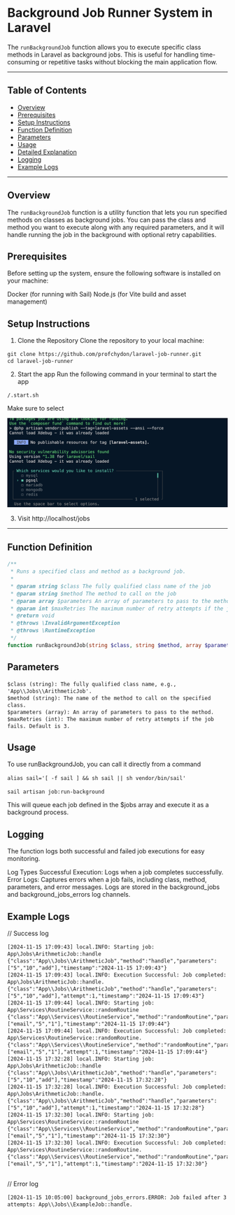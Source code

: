 # Background Job Runner System in Laravel

The `runBackgroundJob` function allows you to execute specific class methods in Laravel as background jobs. This is useful for handling time-consuming or repetitive tasks without blocking the main application flow.

---

## Table of Contents

- [Overview](#overview)
- [Prerequisites](#prerequisites)
- [Setup Instructions](#setup-instructions)
- [Function Definition](#function-definition)
- [Parameters](#parameters)
- [Usage](#usage)
- [Detailed Explanation](#detailed-explanation)
- [Logging](#logging)
- [Example Logs](#example-logs)

---

## Overview

The `runBackgroundJob` function is a utility function that lets you run specified methods on classes as background jobs. You can pass the class and method you want to execute along with any required parameters, and it will handle running the job in the background with optional retry capabilities.


## Prerequisites
Before setting up the system, ensure the following software is installed on your machine:

Docker (for running with Sail)
Node.js (for Vite build and asset management)


## Setup Instructions

1. Clone the Repository
Clone the repository to your local machine:
```
git clone https://github.com/profchydon/laravel-job-runner.git
cd laravel-job-runner
```

2. Start the app
Run the following command in your terminal to start the app
``` 
/.start.sh
```

Make sure to select 

![alt text](<Screenshot at Nov 15 18-30-06.png>)

3. Visit http://localhost/jobs


---

## Function Definition

```php
/**
 * Runs a specified class and method as a background job.
 *
 * @param string $class The fully qualified class name of the job
 * @param string $method The method to call on the job
 * @param array $parameters An array of parameters to pass to the method
 * @param int $maxRetries The maximum number of retry attempts if the job fails
 * @return void
 * @throws \InvalidArgumentException
 * @throws \RuntimeException
 */
function runBackgroundJob(string $class, string $method, array $parameters = [], int $maxRetries = 3): void
```

## Parameters
```
$class (string): The fully qualified class name, e.g., 'App\\Jobs\\ArithmeticJob'.
$method (string): The name of the method to call on the specified class.
$parameters (array): An array of parameters to pass to the method.
$maxRetries (int): The maximum number of retry attempts if the job fails. Default is 3.
```

## Usage
To use runBackgroundJob, you can call it directly from a command 

`alias sail='[ -f sail ] && sh sail || sh vendor/bin/sail'`

`sail artisan job:run-background`

This will queue each job defined in the $jobs array and execute it as a background process.

## Logging
The function logs both successful and failed job executions for easy monitoring.

Log Types
Successful Execution: Logs when a job completes successfully.
Error Logs: Captures errors when a job fails, including class, method, parameters, and error messages.
Logs are stored in the background_jobs and background_jobs_errors log channels.


## Example Logs
// Success log
```
[2024-11-15 17:09:43] local.INFO: Starting job: App\Jobs\ArithmeticJob::handle {"class":"App\\Jobs\\ArithmeticJob","method":"handle","parameters":["5","10","add"],"timestamp":"2024-11-15 17:09:43"} 
[2024-11-15 17:09:43] local.INFO: Execution Successful: Job completed: App\Jobs\ArithmeticJob::handle. {"class":"App\\Jobs\\ArithmeticJob","method":"handle","parameters":["5","10","add"],"attempt":1,"timestamp":"2024-11-15 17:09:43"} 
[2024-11-15 17:09:44] local.INFO: Starting job: App\Services\RoutineService::randomRoutine {"class":"App\\Services\\RoutineService","method":"randomRoutine","parameters":["email","5","1"],"timestamp":"2024-11-15 17:09:44"} 
[2024-11-15 17:09:44] local.INFO: Execution Successful: Job completed: App\Services\RoutineService::randomRoutine. {"class":"App\\Services\\RoutineService","method":"randomRoutine","parameters":["email","5","1"],"attempt":1,"timestamp":"2024-11-15 17:09:44"} 
[2024-11-15 17:32:28] local.INFO: Starting job: App\Jobs\ArithmeticJob::handle {"class":"App\\Jobs\\ArithmeticJob","method":"handle","parameters":["5","10","add"],"timestamp":"2024-11-15 17:32:28"} 
[2024-11-15 17:32:28] local.INFO: Execution Successful: Job completed: App\Jobs\ArithmeticJob::handle. {"class":"App\\Jobs\\ArithmeticJob","method":"handle","parameters":["5","10","add"],"attempt":1,"timestamp":"2024-11-15 17:32:28"} 
[2024-11-15 17:32:30] local.INFO: Starting job: App\Services\RoutineService::randomRoutine {"class":"App\\Services\\RoutineService","method":"randomRoutine","parameters":["email","5","1"],"timestamp":"2024-11-15 17:32:30"} 
[2024-11-15 17:32:30] local.INFO: Execution Successful: Job completed: App\Services\RoutineService::randomRoutine. {"class":"App\\Services\\RoutineService","method":"randomRoutine","parameters":["email","5","1"],"attempt":1,"timestamp":"2024-11-15 17:32:30"} 
 
```

// Error log
```
[2024-11-15 10:05:00] background_jobs_errors.ERROR: Job failed after 3 attempts: App\\Jobs\\ExampleJob::handle.
```
